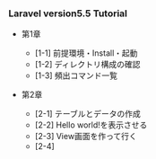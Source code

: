 ### Laravel version5.5 Tutorial


- 第1章
  - [1-1] 前提環境・Install・起動
  - [1-2] ディレクトリ構成の確認
  - [1-3] 頻出コマンド一覧

- 第2章
  - [2-1] テーブルとデータの作成
  - [2-2] Hello world!を表示させる
  - [2-3] View画面を作って行く
  - [2-4]
